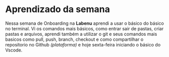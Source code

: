 # Aprendizado da semana
Nessa semana de Onboarding na **Labenu** aprendi a usar o básico do básico no terminal. Vi os comandos mais básicos, como entrar sair de pastas, criar pastas e arquivos, aprendi também a utilizar o git e seus comandos mais basicos como pull, push, branch, checkout e como compartilhar o reposítorio no Github *(plataforma)* e hoje sexta-feira iniciando o básico do Vscode.
